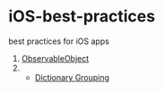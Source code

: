 # iOS-best-practices
best practices for iOS apps

1. [ObservableObject](https://github.com/PeterOsusky/iOS-best-practices/blob/main/ObservableObject)
2. * [Dictionary Grouping](basics/DictionaryGrouping/README.md)



